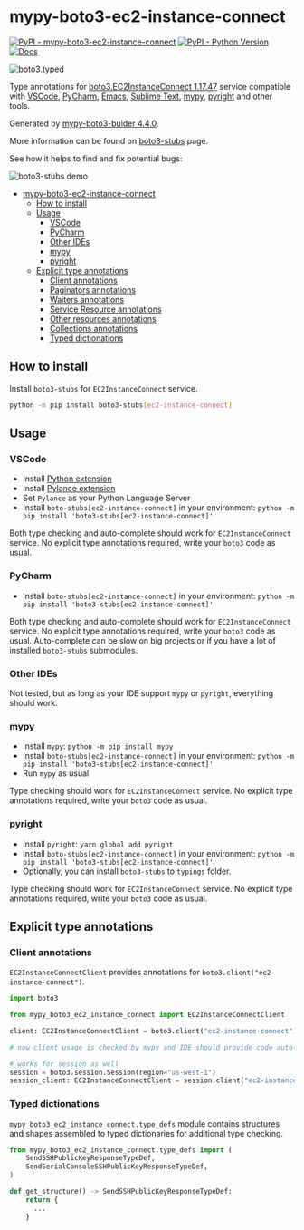 # mypy-boto3-ec2-instance-connect

[![PyPI - mypy-boto3-ec2-instance-connect](https://img.shields.io/pypi/v/mypy-boto3-ec2-instance-connect.svg?color=blue)](https://pypi.org/project/mypy-boto3-ec2-instance-connect)
[![PyPI - Python Version](https://img.shields.io/pypi/pyversions/mypy-boto3-ec2-instance-connect.svg?color=blue)](https://pypi.org/project/mypy-boto3-ec2-instance-connect)
[![Docs](https://img.shields.io/readthedocs/mypy-boto3-builder.svg?color=blue)](https://mypy-boto3-builder.readthedocs.io/)

![boto3.typed](https://github.com/vemel/mypy_boto3_builder/raw/master/logo.png)

Type annotations for
[boto3.EC2InstanceConnect 1.17.47](https://boto3.amazonaws.com/v1/documentation/api/1.17.47/reference/services/ec2-instance-connect.html#EC2InstanceConnect) service
compatible with
[VSCode](https://code.visualstudio.com/),
[PyCharm](https://www.jetbrains.com/pycharm/),
[Emacs](https://www.gnu.org/software/emacs/),
[Sublime Text](https://www.sublimetext.com/),
[mypy](https://github.com/python/mypy),
[pyright](https://github.com/microsoft/pyright)
and other tools.

Generated by [mypy-boto3-buider 4.4.0](https://github.com/vemel/mypy_boto3_builder).

More information can be found on [boto3-stubs](https://pypi.org/project/boto3-stubs/) page.

See how it helps to find and fix potential bugs:

![boto3-stubs demo](https://github.com/vemel/mypy_boto3_builder/raw/master/demo.gif)

- [mypy-boto3-ec2-instance-connect](#mypy-boto3-ec2-instance-connect)
  - [How to install](#how-to-install)
  - [Usage](#usage)
    - [VSCode](#vscode)
    - [PyCharm](#pycharm)
    - [Other IDEs](#other-ides)
    - [mypy](#mypy)
    - [pyright](#pyright)
  - [Explicit type annotations](#explicit-type-annotations)
    - [Client annotations](#client-annotations)
    - [Paginators annotations](#paginators-annotations)
    - [Waiters annotations](#waiters-annotations)
    - [Service Resource annotations](#service-resource-annotations)
    - [Other resources annotations](#other-resources-annotations)
    - [Collections annotations](#collections-annotations)
    - [Typed dictionations](#typed-dictionations)

## How to install

Install `boto3-stubs` for `EC2InstanceConnect` service.

```bash
python -m pip install boto3-stubs[ec2-instance-connect]
```

## Usage

### VSCode

- Install [Python extension](https://marketplace.visualstudio.com/items?itemName=ms-python.python)
- Install [Pylance extension](https://marketplace.visualstudio.com/items?itemName=ms-python.vscode-pylance)
- Set `Pylance` as your Python Language Server
- Install `boto-stubs[ec2-instance-connect]` in your environment: `python -m pip install 'boto3-stubs[ec2-instance-connect]'`

Both type checking and auto-complete should work for `EC2InstanceConnect` service.
No explicit type annotations required, write your `boto3` code as usual.

### PyCharm

- Install `boto-stubs[ec2-instance-connect]` in your environment: `python -m pip install 'boto3-stubs[ec2-instance-connect]'`

Both type checking and auto-complete should work for `EC2InstanceConnect` service.
No explicit type annotations required, write your `boto3` code as usual.
Auto-complete can be slow on big projects or if you have a lot of installed `boto3-stubs` submodules.

### Other IDEs

Not tested, but as long as your IDE support `mypy` or `pyright`, everything should work.

### mypy

- Install `mypy`: `python -m pip install mypy`
- Install `boto-stubs[ec2-instance-connect]` in your environment: `python -m pip install 'boto3-stubs[ec2-instance-connect]'`
- Run `mypy` as usual

Type checking should work for `EC2InstanceConnect` service.
No explicit type annotations required, write your `boto3` code as usual.

### pyright

- Install `pyright`: `yarn global add pyright`
- Install `boto-stubs[ec2-instance-connect]` in your environment: `python -m pip install 'boto3-stubs[ec2-instance-connect]'`
- Optionally, you can install `boto3-stubs` to `typings` folder.

Type checking should work for `EC2InstanceConnect` service.
No explicit type annotations required, write your `boto3` code as usual.

## Explicit type annotations

### Client annotations

`EC2InstanceConnectClient` provides annotations for `boto3.client("ec2-instance-connect")`.

```python
import boto3

from mypy_boto3_ec2_instance_connect import EC2InstanceConnectClient

client: EC2InstanceConnectClient = boto3.client("ec2-instance-connect")

# now client usage is checked by mypy and IDE should provide code auto-complete

# works for session as well
session = boto3.session.Session(region="us-west-1")
session_client: EC2InstanceConnectClient = session.client("ec2-instance-connect")
```








### Typed dictionations

`mypy_boto3_ec2_instance_connect.type_defs` module contains structures and shapes assembled
to typed dictionaries for additional type checking.

```python
from mypy_boto3_ec2_instance_connect.type_defs import (
    SendSSHPublicKeyResponseTypeDef,
    SendSerialConsoleSSHPublicKeyResponseTypeDef,
)

def get_structure() -> SendSSHPublicKeyResponseTypeDef:
    return {
      ...
    }
```
